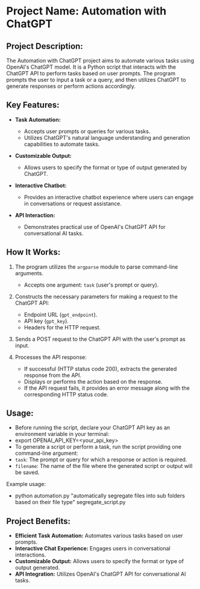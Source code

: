# Project Name: Automation with ChatGPT

## Project Description:

The Automation with ChatGPT project aims to automate various tasks using OpenAI's ChatGPT model. It is a Python script that interacts with the ChatGPT API to perform tasks based on user prompts. The program prompts the user to input a task or a query, and then utilizes ChatGPT to generate responses or perform actions accordingly.

## Key Features:

- **Task Automation:**
  - Accepts user prompts or queries for various tasks.
  - Utilizes ChatGPT's natural language understanding and generation capabilities to automate tasks.

- **Customizable Output:**
  - Allows users to specify the format or type of output generated by ChatGPT.

- **Interactive Chatbot:**
  - Provides an interactive chatbot experience where users can engage in conversations or request assistance.

- **API Interaction:**
  - Demonstrates practical use of OpenAI's ChatGPT API for conversational AI tasks.

## How It Works:

1. The program utilizes the `argparse` module to parse command-line arguments.
   - Accepts one argument: `task` (user's prompt or query).

2. Constructs the necessary parameters for making a request to the ChatGPT API:
   - Endpoint URL (`gpt_endpoint`).
   - API key (`gpt_key`).
   - Headers for the HTTP request.

3. Sends a POST request to the ChatGPT API with the user's prompt as input.

4. Processes the API response:
   - If successful (HTTP status code 200), extracts the generated response from the API.
   - Displays or performs the action based on the response.
   - If the API request fails, it provides an error message along with the corresponding HTTP status code.

## Usage:

- Before running the script, declare your ChatGPT API key as an environment variable in your terminal:
- export OPENAI_API_KEY=<your_api_key>
- To generate a script or perform a task, run the script providing one command-line argument:
- `task`: The prompt or query for which a response or action is required.
- `filename`: The name of the file where the generated script or output will be saved.

Example usage:
- python automation.py "automatically segregate files into sub folders based on their file type" segregate_script.py

## Project Benefits:

- **Efficient Task Automation:** Automates various tasks based on user prompts.
- **Interactive Chat Experience:** Engages users in conversational interactions.
- **Customizable Output:** Allows users to specify the format or type of output generated.
- **API Integration:** Utilizes OpenAI's ChatGPT API for conversational AI tasks.



